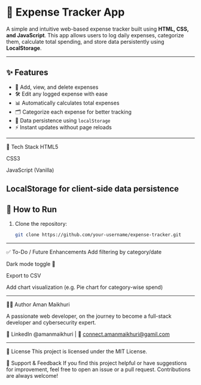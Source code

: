 # 💸 Expense Tracker App

A simple and intuitive web-based expense tracker built using **HTML, CSS, and JavaScript**. This app allows users to log daily expenses, categorize them, calculate total spending, and store data persistently using **LocalStorage**.

---

## ✨ Features

- 🧾 Add, view, and delete expenses
- 🛠️ Edit any logged expense with ease
- 📊 Automatically calculates total expenses
- 🗂️ Categorize each expense for better tracking
- 💾 Data persistence using `localStorage`
- ⚡ Instant updates without page reloads

---

🧠 Tech Stack
HTML5

CSS3

JavaScript (Vanilla)

LocalStorage for client-side data persistence
---

## 🚀 How to Run

1. Clone the repository:
   ```bash
   git clone https://github.com/your-username/expense-tracker.git

-----

✅ To-Do / Future Enhancements
 Add filtering by category/date

 Dark mode toggle 🌙

 Export to CSV

 Add chart visualization (e.g. Pie chart for category-wise spend)

-----

🧑‍💻 Author
Aman Maikhuri

A passionate web developer, on the journey to become a full-stack developer and cybersecurity expert.

🔗 LinkedIn @amanmaikhuri | 📧 connect.amanmaikhuri@gamil.com

--------

📃 License
This project is licensed under the MIT License.

🙌 Support & Feedback
If you find this project helpful or have suggestions for improvement, feel free to open an issue or a pull request. Contributions are always welcome!